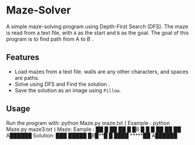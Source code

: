 # Maze-Solver
A simple maze-solving program using Depth-First Search (DFS). The maze is read from a text file, with `A` as the start and `B` as the goal. The goal of this program is to find path from A to B .
## Features
- Load mazes from a text file. walls are any other characters, and spaces are paths. 
- Solve using DFS and Find the solution .
- Save the solution as an image using `Pillow`.
## Usage
Run the program with:
python Maze.py maze.txt ( Example : python Maze.py maze3.txt )
Maze:
Eample : 
██    █
██ ██ █
█B █  █
█ ██ ██
     ██
A██████
Solution:
██****█
██*██*█
█B*█**█
█ ██*██
*****██
A██████
